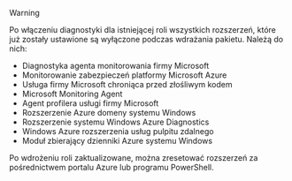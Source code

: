 > [!WARNING]
> Po włączeniu diagnostyki dla istniejącej roli wszystkich rozszerzeń, które już zostały ustawione są wyłączone podczas wdrażania pakietu. Należą do nich:
>
> * Diagnostyka agenta monitorowania firmy Microsoft
> * Monitorowanie zabezpieczeń platformy Microsoft Azure
> * Usługa firmy Microsoft chroniąca przed złośliwym kodem                 
> * Microsoft Monitoring Agent
> * Agent profilera usługi firmy Microsoft      
> * Rozszerzenie Azure domeny systemu Windows        
> * Rozszerzenie systemu Windows Azure Diagnostics   
> * Windows Azure rozszerzenia usług pulpitu zdalnego
> * Moduł zbierający dzienniki Azure systemu Windows
>
> Po wdrożeniu roli zaktualizowane, można zresetować rozszerzeń za pośrednictwem portalu Azure lub programu PowerShell.
>
